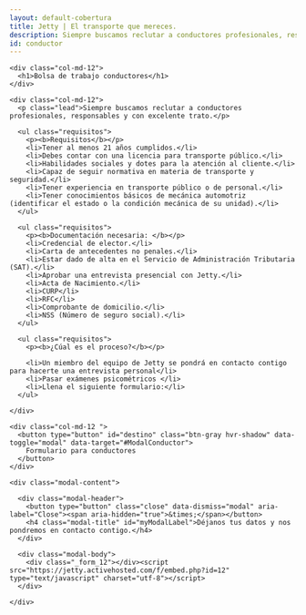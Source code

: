 ```yaml
---
layout: default-cobertura
title: Jetty | El transporte que mereces.
description: Siempre buscamos reclutar a conductores profesionales, responsables y con excelente trato. Aquí algunos de nuestros requisitos.
id: conductor
---
```


<div class="container eres-conductor marginTop">
  <div class="row marginBottom">

    <div class="col-md-12">
      <h1>Bolsa de trabajo conductores</h1>
    </div>

    <div class="col-md-12">
      <p class="lead">Siempre buscamos reclutar a conductores profesionales, responsables y con excelente trato.</p>

      <ul class="requisitos">
        <p><b>Requisitos</b></p>
        <li>Tener al menos 21 años cumplidos.</li>
        <li>Debes contar con una licencia para transporte público.</li>
        <li>Habilidades sociales y dotes para la atención al cliente.</li>
        <li>Capaz de seguir normativa en materia de transporte y seguridad.</li>
        <li>Tener experiencia en transporte público o de personal.</li>
        <li>Tener conocimientos básicos de mecánica automotriz (identificar el estado o la condición mecánica de su unidad).</li>
      </ul>

      <ul class="requisitos">
        <p><b>Documentación necesaria: </b></p>
        <li>Credencial de elector.</li>
        <li>Carta de antecedentes no penales.</li>
        <li>Estar dado de alta en el Servicio de Administración Tributaria (SAT).</li>
        <li>Aprobar una entrevista presencial con Jetty.</li>
        <li>Acta de Nacimiento.</li>
        <li>CURP</li>
        <li>RFC</li>
        <li>Comprobante de domicilio.</li>
        <li>NSS (Número de seguro social).</li>
      </ul>

      <ul class="requisitos">
        <p><b>¿Cúal es el proceso?</b></p>

        <li>Un miembro del equipo de Jetty se pondrá en contacto contigo para hacerte una entrevista personal</li>
        <li>Pasar exámenes psicométricos </li>
        <li>Llena el siguiente formulario:</li>
      </ul>

    </div>

    <div class="col-md-12 ">
      <button type="button" id="destino" class="btn-gray hvr-shadow" data-toggle="modal" data-target="#ModalConductor">
        Formulario para conductores
      </button>
    </div>

  </div>
</div>

<!-- Modal Conductor -->
<div class="modal fade" id="ModalConductor" tabindex="-1" role="dialog" aria-labelledby="myModalLabel">
  <div class="modal-dialog" role="document">

    <div class="modal-content">

      <div class="modal-header">
        <button type="button" class="close" data-dismiss="modal" aria-label="Close"><span aria-hidden="true">&times;</span></button>
        <h4 class="modal-title" id="myModalLabel">Déjanos tus datos y nos pondremos en contacto contigo.</h4>
      </div>

      <div class="modal-body">
        <div class="_form_12"></div><script src="https://jetty.activehosted.com/f/embed.php?id=12" type="text/javascript" charset="utf-8"></script>
      </div>

    </div>

  </div>
</div>


